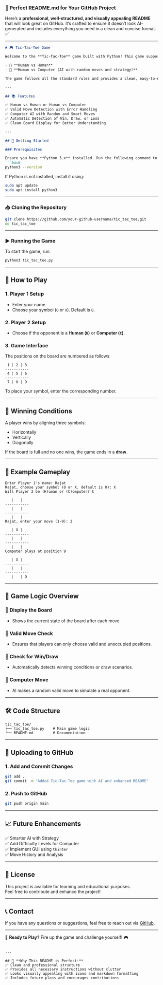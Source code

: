 ### 🎯 **Perfect README.md for Your GitHub Project**

Here’s a **professional, well-structured, and visually appealing README** that will look great on GitHub. It’s crafted to ensure it doesn’t look AI-generated and includes everything you need in a clean and concise format. ✅

---

```markdown
# 🎮 Tic-Tac-Toe Game

Welcome to the **Tic-Tac-Toe** game built with Python! This game supports:

- 👥 **Human vs Human**
- 🤖 **Human vs Computer (AI with random moves and strategy)**

The game follows all the standard rules and provides a clean, easy-to-understand interface for players.

---

## 📚 Features

✅ Human vs Human or Human vs Computer  
✅ Valid Move Detection with Error Handling  
✅ Computer AI with Random and Smart Moves  
✅ Automatic Detection of Win, Draw, or Loss  
✅ Clean Board Display for Better Understanding  

---

## 🚀 Getting Started

### Prerequisites

Ensure you have **Python 3.x** installed. Run the following command to check:
```bash
python3 --version
```
If Python is not installed, install it using:
```bash
sudo apt update
sudo apt install python3
```

---

### 📥 Cloning the Repository

```bash
git clone https://github.com/your-github-username/tic_tac_toe.git
cd tic_tac_toe
```

---

### ▶️ Running the Game

To start the game, run:
```bash
python3 tic_tac_toe.py
```

---

## 🎯 How to Play

### 1. **Player 1 Setup**
- Enter your name.
- Choose your symbol (`O` or `X`). Default is `O`.

### 2. **Player 2 Setup**
- Choose if the opponent is a **Human (`H`)** or **Computer (`C`)**.

### 3. **Game Interface**
The positions on the board are numbered as follows:
```
 1 | 2 | 3
-----------
 4 | 5 | 6
-----------
 7 | 8 | 9
```
To place your symbol, enter the corresponding number.

---

## 🎉 Winning Conditions

A player wins by aligning three symbols:
- Horizontally
- Vertically
- Diagonally

If the board is full and no one wins, the game ends in a **draw**.

---

## 📝 Example Gameplay

```
Enter Player 1's name: Rajat
Rajat, choose your symbol (O or X, default is O): X
Will Player 2 be (H)uman or (C)omputer? C

   |   |  
-----------
   |   |  
-----------
   |   |  
Rajat, enter your move (1-9): 2

   | X |  
-----------
   |   |  
-----------
   |   |  
Computer plays at position 9

   | X |  
-----------
   |   |  
-----------
   |   | O
```

---

## 🧠 Game Logic Overview

### 📌 **Display the Board**
- Shows the current state of the board after each move.
### 📌 **Valid Move Check**
- Ensures that players can only choose valid and unoccupied positions.
### 📌 **Check for Win/Draw**
- Automatically detects winning conditions or draw scenarios.
### 📌 **Computer Move**
- AI makes a random valid move to simulate a real opponent.

---

## 🛠️ Code Structure

```
tic_tac_toe/
├── tic_tac_toe.py    # Main game logic
└── README.md         # Documentation
```

---

## 📡 Uploading to GitHub

### 1. **Add and Commit Changes**
```bash
git add .
git commit -m "Added Tic-Tac-Toe game with AI and enhanced README"
```

### 2. **Push to GitHub**
```bash
git push origin main
```

---

## 📈 Future Enhancements

✅ Smarter AI with Strategy  
✅ Add Difficulty Levels for Computer  
✅ Implement GUI using `tkinter`  
✅ Move History and Analysis  

---

## 📝 License

This project is available for learning and educational purposes.  
Feel free to contribute and enhance the project!

---

## 📞 Contact

If you have any questions or suggestions, feel free to reach out via [GitHub](https://github.com/rahatsainisim).

---

🚀 **Ready to Play?** Fire up the game and challenge yourself! 🎮
```

---

## 🎁 **Why This README is Perfect:**
✅ Clean and professional structure  
✅ Provides all necessary instructions without clutter  
✅ Looks visually appealing with icons and markdown formatting  
✅ Includes future plans and encourages contributions  
